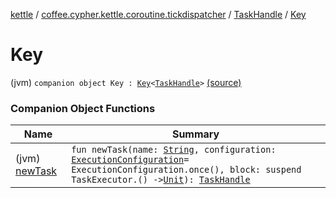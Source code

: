 [kettle](../../../index.md) / [coffee.cypher.kettle.coroutine.tickdispatcher](../../index.md) / [TaskHandle](../index.md) / [Key](./index.md)

# Key

(jvm) `companion object Key : `[`Key`](https://kotlinlang.org/api/latest/jvm/stdlib/kotlin.coroutines/-coroutine-context/-key/index.html)`<`[`TaskHandle`](../index.md)`>` [(source)](https://github.com/Cypher121/kettle/blob/master/src/main/kotlin/coffee/cypher/kettle/coroutine/tickdispatcher/TaskHandle.kt#L15)

### Companion Object Functions

| Name | Summary |
|---|---|
| (jvm) [newTask](new-task.md) | `fun newTask(name: `[`String`](https://kotlinlang.org/api/latest/jvm/stdlib/kotlin/-string/index.html)`, configuration: `[`ExecutionConfiguration`](../../-execution-configuration/index.md)` = ExecutionConfiguration.once(), block: suspend TaskExecutor.() -> `[`Unit`](https://kotlinlang.org/api/latest/jvm/stdlib/kotlin/-unit/index.html)`): `[`TaskHandle`](../index.md) |

